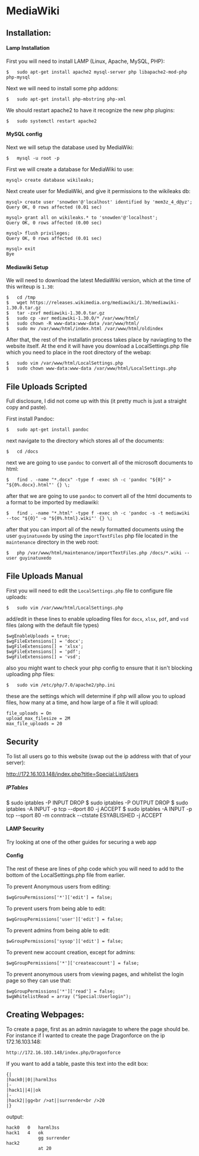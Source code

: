 # MediaWiki

## Installation:

#### Lamp Installation

First you will need to install LAMP (Linux, Apache, MySQL, PHP):

```
$	sudo apt-get install apache2 mysql-server php libapache2-mod-php php-mysql
```

Next we will need to install some php addons:

```
$	sudo apt-get install php-mbstring php-xml
```

We should restart apache2 to have it recognize the new php plugins:

```
$	sudo systemctl restart apache2
```

#### MySQL config

Next we will setup the database used by MediaWiki:

```
$	mysql -u root -p
```

First we will create a database for MediaWiki to use:

```
mysql> create database wikileaks;
```

Next create user for MediaWiki, and give it permissions to the wikileaks db:
```
mysql> create user 'snowden'@'localhost' identified by 'mem3z_4_d@yz';
Query OK, 0 rows affected (0.01 sec)

mysql> grant all on wikileaks.* to 'snowden'@'localhost';
Query OK, 0 rows affected (0.00 sec)

mysql> flush privileges;
Query OK, 0 rows affected (0.01 sec)

mysql> exit
Bye
```

#### Mediawiki Setup

We will need to download the latest MediaWiki version, which at the time of this writeup is `1.30`:

```
$	cd /tmp
$	wget https://releases.wikimedia.org/mediawiki/1.30/mediawiki-1.30.0.tar.gz
$	tar -zxvf mediawiki-1.30.0.tar.gz
$	sudo cp -avr mediawiki-1.30.0/* /var/www/html/
$	sudo chown -R www-data:www-data /var/www/html/
$	sudo mv /var/www/html/index.html /var/www/html/oldindex
```

After that, the rest of the installatin process takes place by naviagting to the website itself. At the end it will have you download a LocalSettings.php file which you need to place in the root directory of the webap:
```
$	sudo vim /var/www/html/LocalSettings.php
$	sudo chown www-data:www-data /var/www/html/LocalSettings.php 
```

## File Uploads Scripted

Full disclosure, I did not come up with this (it pretty much is just a straight copy and paste). 

First install Pandoc:
```
$	sudo apt-get install pandoc
```

next navigate to the directory which stores all of the documents:
```
$	cd /docs
```

next we are going to use `pandoc` to convert all of the microsoft documents to html:
```
$	find . -name "*.docx" -type f -exec sh -c 'pandoc "${0}" > "${0%.docx}.html"' {} \;
```

after that we are going to use `pandoc` to convert all of the html documents to a format to be imported by mediawiki: 
```
$	find . -name "*.html" -type f -exec sh -c 'pandoc -s -t mediawiki --toc "${0}" -o "${0%.html}.wiki"' {} \;
```

after that you can import all of the newly formatted documents using the user `guyinatuxedo` by using the `importTextFiles` php file located in the `maintenance` directory in the web root:
```
$	php /var/www/html/maintenance/importTextFiles.php /docs/*.wiki --user guyinatuxedo
```



## File Uploads Manual

First you will need to edit the `LocalSettings.php` file to configure file uploads:
```
$	sudo vim /var/www/html/LocalSettings.php
```

add/edit in these lines to enable uploading files for `docx`, `xlsx`, `pdf`, and `vsd` files (along with the default file types)

```
$wgEnableUploads = true;
$wgFileExtensions[] = 'docx';
$wgFileExtensions[] = 'xlsx';
$wgFileExtensions[] = 'pdf';
$wgFileExtensions[] = 'vsd';
```

also you might want to check your php config to ensure that it isn't blocking uploading php files:
```
$	sudo vim /etc/php/7.0/apache2/php.ini
```

these are the settings which will determine if php will allow you to upload files, how many at a time, and how large of a file it will upload:
```
file_uploads = On
upload_max_filesize = 2M
max_file_uploads = 20
```


## Security

To list all users go to this website (swap out the ip address with that of your server):

http://172.16.103.148/index.php?title=Special:ListUsers

##### IPTables

$	sudo iptables -P INPUT DROP
$	sudo iptables -P OUTPUT DROP
$	sudo iptables -A INPUT -p tcp --dport 80 -j ACCEPT
$	sudo iptables -A INPUT -p tcp --sport 80 -m conntrack --ctstate ESYABLISHED -j ACCEPT

#### LAMP Security
Try looking at one of the other guides for securing a web app


#### Config 
The rest of these are lines of php code which you will need to add to the bottom of the LocalSettings.php file from earlier.

To prevent Anonymous users from editing:

```
$wgGrouPermissions['*']['edit'] = false;
```

To prevent users from being able to edit:

```
$wgGroupPermissions['user']['edit'] = false;
```

To prevent admins from being able to edit:
```
$wGroupPermissions['sysop']['edit'] = false;
```
To prevent new account creation, except for admins:
```
$wgGroupPermissions['*']['createaccount'] = false;
```
To prevent anonymous users from viewing pages, and whitelist the login page so they can use that:
```
$wgGroupPermissions['*']['read'] = false;
$wgWhitelistRead = array ("Special:Userlogin");
```
## Creating Webpages:

To create a page, first as an admin naviagate to where the page should be. For instance if I wanted to create the page Dragonforce on the ip 172.16.103.148:

```
http://172.16.103.148/index.php/Dragonforce
```
If you want to add a table, paste this text into the edit box:

```
{|
|hack0||0||harml3ss
|-
|hack1||4||ok
|-
|hack2||gg<br />at||surrender<br />20
|}
```

output:

```
hack0 	0 	harml3ss
hack1 	4 	ok
 	        gg surrender
hack2
		    at 20
```
